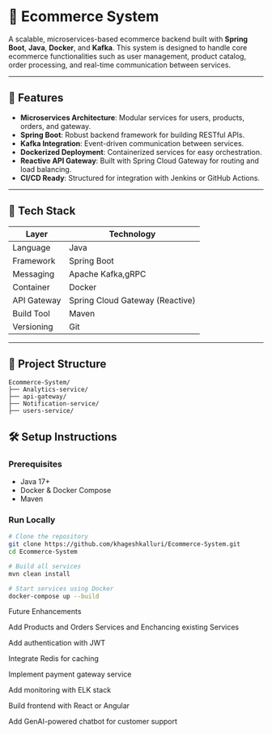 # 🛒 Ecommerce System

A scalable, microservices-based ecommerce backend built with **Spring Boot**, **Java**, **Docker**, and **Kafka**. This system is designed to handle core ecommerce functionalities such as user management, product catalog, order processing, and real-time communication between services.

---

## 🚀 Features

- **Microservices Architecture**: Modular services for users, products, orders, and gateway.
- **Spring Boot**: Robust backend framework for building RESTful APIs.
- **Kafka Integration**: Event-driven communication between services.
- **Dockerized Deployment**: Containerized services for easy orchestration.
- **Reactive API Gateway**: Built with Spring Cloud Gateway for routing and load balancing.
- **CI/CD Ready**: Structured for integration with Jenkins or GitHub Actions.

---

## 🧱 Tech Stack

| Layer        | Technology                     |
|--------------|--------------------------------|
| Language     | Java                           |
| Framework    | Spring Boot                    |
| Messaging    | Apache Kafka,gRPC              |
| Container    | Docker                         |
| API Gateway  | Spring Cloud Gateway (Reactive)|
| Build Tool   | Maven                          |
| Versioning   | Git                            |

---

## 📁 Project Structure

```
Ecommerce-System/ 
├── Analytics-service/ 
├── api-gateway/ 
├── Notification-service/ 
├── users-service/
```

## 🛠️ Setup Instructions

### Prerequisites

- Java 17+
- Docker & Docker Compose
- Maven

### Run Locally

```bash
# Clone the repository
git clone https://github.com/khageshkalluri/Ecommerce-System.git
cd Ecommerce-System

# Build all services
mvn clean install

# Start services using Docker
docker-compose up --build
```

Future Enhancements

Add Products and Orders Services and Enchancing existing Services

Add authentication with JWT

Integrate Redis for caching

Implement payment gateway service

Add monitoring with ELK stack

Build frontend with React or Angular

Add GenAI-powered chatbot for customer support
